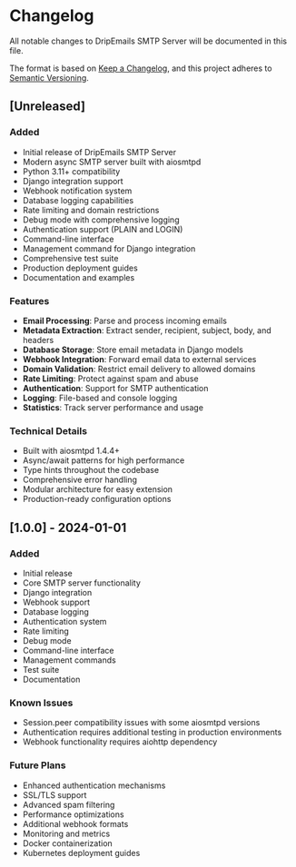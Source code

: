 # Changelog

All notable changes to DripEmails SMTP Server will be documented in this file.

The format is based on [Keep a Changelog](https://keepachangelog.com/en/1.0.0/),
and this project adheres to [Semantic Versioning](https://semver.org/spec/v2.0.0.html).

## [Unreleased]

### Added
- Initial release of DripEmails SMTP Server
- Modern async SMTP server built with aiosmtpd
- Python 3.11+ compatibility
- Django integration support
- Webhook notification system
- Database logging capabilities
- Rate limiting and domain restrictions
- Debug mode with comprehensive logging
- Authentication support (PLAIN and LOGIN)
- Command-line interface
- Management command for Django integration
- Comprehensive test suite
- Production deployment guides
- Documentation and examples

### Features
- **Email Processing**: Parse and process incoming emails
- **Metadata Extraction**: Extract sender, recipient, subject, body, and headers
- **Database Storage**: Store email metadata in Django models
- **Webhook Integration**: Forward email data to external services
- **Domain Validation**: Restrict email delivery to allowed domains
- **Rate Limiting**: Protect against spam and abuse
- **Authentication**: Support for SMTP authentication
- **Logging**: File-based and console logging
- **Statistics**: Track server performance and usage

### Technical Details
- Built with aiosmtpd 1.4.4+
- Async/await patterns for high performance
- Type hints throughout the codebase
- Comprehensive error handling
- Modular architecture for easy extension
- Production-ready configuration options

## [1.0.0] - 2024-01-01

### Added
- Initial release
- Core SMTP server functionality
- Django integration
- Webhook support
- Database logging
- Authentication system
- Rate limiting
- Debug mode
- Command-line interface
- Management commands
- Test suite
- Documentation

### Known Issues
- Session.peer compatibility issues with some aiosmtpd versions
- Authentication requires additional testing in production environments
- Webhook functionality requires aiohttp dependency

### Future Plans
- Enhanced authentication mechanisms
- SSL/TLS support
- Advanced spam filtering
- Performance optimizations
- Additional webhook formats
- Monitoring and metrics
- Docker containerization
- Kubernetes deployment guides 